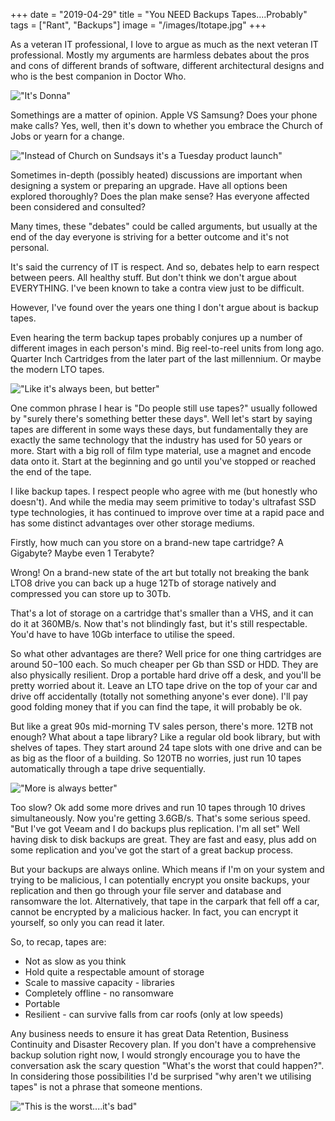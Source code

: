 +++
date = "2019-04-29"
title = "You NEED Backups Tapes....Probably"
tags = ["Rant", "Backups"]
image = "/images/ltotape.jpg"
+++


As a veteran IT professional, I love to argue as much as the next veteran IT professional.  Mostly my arguments are harmless debates about the pros and cons of different brands of software, different architectural designs and who is the best companion in Doctor Who.

<!--more-->

!["It's Donna"](/images/donnanoble.jpg "It's Donna")

Somethings are a matter of opinion.  Apple VS Samsung?  Does your phone make calls? Yes, well, then it's down to whether you embrace the Church of Jobs or yearn for a change.

!["Instead of Church on Sundsays it's a Tuesday product launch"](/images/churchofjobs.jpg "Instead of Church on Sundsays it's a Tuesday product launch")

Sometimes in-depth (possibly heated) discussions are important when designing a system or preparing an upgrade.  Have all options been explored thoroughly?  Does the plan make sense? Has everyone affected been considered and consulted?

Many times, these "debates" could be called arguments, but usually at the end of the day everyone is striving for a better outcome and it's not personal.

It's said the currency of IT is respect.  And so, debates help to earn respect between peers.  All healthy stuff.  But don't think we don't argue about EVERYTHING.  I've been known to take a contra view just to be difficult.

However, I've found over the years one thing I don't argue about is backup tapes.

Even hearing the term backup tapes probably conjures up a number of different images in each person's mind.  Big reel-to-reel units from long ago.  Quarter Inch Cartridges from the later part of the last millennium.  Or maybe the modern LTO tapes.

!["Like it's always been, but better"](/images/ltotape.jpg "Like it's always been, but better")

One common phrase I hear is "Do people still use tapes?"  usually followed by "surely there's something better these days".  Well let's start by saying tapes are different in some ways these days, but fundamentally they are exactly the same technology that the industry has used for 50 years or more.  Start with a big roll of film type material, use a magnet and encode data onto it.  Start at the beginning and go until you've stopped or reached the end of the tape.

I like backup tapes.  I respect people who agree with me (but honestly who doesn't).  And while the media may seem primitive to today's ultrafast SSD type technologies, it has continued to improve over time at a rapid pace and has some distinct advantages over other storage mediums.

Firstly, how much can you store on a brand-new tape cartridge?  A Gigabyte?  Maybe even 1 Terabyte?

Wrong!  On a brand-new state of the art but totally not breaking the bank LTO8 drive you can back up a huge 12Tb of storage natively and compressed you can store up to 30Tb.

That's a lot of storage on a cartridge that's smaller than a VHS, and it can do it at 360MB/s.  Now that's not blindingly fast, but it's still respectable.  You'd have to have 10Gb interface to utilise the speed.

So what other advantages are there?  Well price for one thing cartridges are around $50-$100 each.  So much cheaper per Gb than SSD or HDD.  They are also physically resilient.  Drop a portable hard drive off a desk, and you'll be pretty worried about it.  Leave an LTO tape drive on the top of your car and drive off accidentally (totally not something anyone's ever done).  I'll pay good folding money that if you can find the tape, it will probably be ok.

But like a great 90s mid-morning TV sales person, there's more.  12TB not enough?  What about a tape library?  Like a regular old book library, but with shelves of tapes.  They start around 24 tape slots with one drive and can be as big as the floor of a building.  So 120TB no worries, just run 10 tapes automatically through a tape drive sequentially.

!["More is always better"](/images/ltotapelibrary.jpg "More is always better")

Too slow?  Ok add some more drives and run 10 tapes through 10 drives simultaneously.  Now you're getting 3.6GB/s.  That's some serious speed.
 "But I've got Veeam and I do backups plus replication.  I'm all set"
Well having disk to disk backups are great.  They are fast and easy, plus add on some replication and you've got the start of a great backup process.

But your backups are always online.  Which means if I'm on your system and trying to be malicious, I can potentially encrypt you onsite backups, your replication and then go through your file server and database and ransomware the lot.
Alternatively, that tape in the carpark that fell off a car, cannot be encrypted by a malicious hacker.  In fact, you can encrypt it yourself, so only you can read it later.

So, to recap, tapes are:

* Not as slow as you think
* Hold quite a respectable amount of storage
* Scale to massive capacity - libraries
* Completely offline - no ransomware
* Portable
* Resilient - can survive falls from car roofs (only at low speeds)

Any business needs to ensure it has great Data Retention, Business Continuity and Disaster Recovery plan.  If you don't have a comprehensive backup solution right now, I would strongly encourage you to have the conversation ask the scary question "What's the worst that could happen?".
In considering those possibilities I'd be surprised "why aren't we utilising tapes" is not a phrase that someone mentions.

!["This is the worst....it's bad"](/images/obliterate.jpg "This is the worst....it's bad")
